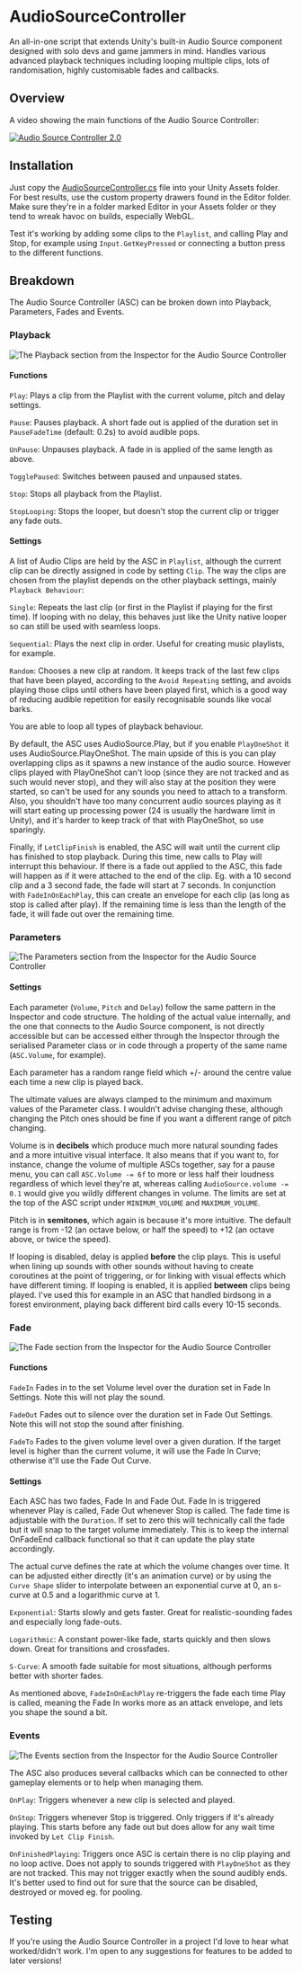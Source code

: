 # AudioSourceController

An all-in-one script that extends Unity's built-in Audio Source component designed with solo devs and game jammers in mind. Handles various advanced playback techniques including looping multiple clips, lots of randomisation, highly customisable fades and callbacks.

## Overview

A video showing the main functions of the Audio Source Controller:

[![Audio Source Controller 2.0](https://markdown-videos-api.jorgenkh.no/url?url=https%3A%2F%2Fyoutu.be%2FkCCt9cnDWzs)](https://youtu.be/kCCt9cnDWzs)

## Installation

Just copy the [AudioSourceController.cs](AudioSourceController.cs) file into your Unity Assets folder. For best results, use the custom property drawers found in the Editor folder. Make sure they're in a folder marked Editor in your Assets folder or they tend to wreak havoc on builds, especially WebGL.

Test it's working by adding some clips to the `Playlist`, and calling Play and Stop, for example using `Input.GetKeyPressed` or connecting a button press to the different functions.

## Breakdown

The Audio Source Controller (ASC) can be broken down into Playback, Parameters, Fades and Events.

### Playback

![The Playback section from the Inspector for the Audio Source Controller](../img/asc/asc_2.0_playback.png)

#### Functions

`Play`: Plays a clip from the Playlist with the current volume, pitch and delay settings.

`Pause`: Pauses playback. A short fade out is applied of the duration set in `PauseFadeTime` (default: 0.2s) to avoid audible pops.

`UnPause`: Unpauses playback. A fade in is applied of the same length as above.

`TogglePaused`: Switches between paused and unpaused states.

`Stop`: Stops all playback from the Playlist.

`StopLooping`: Stops the looper, but doesn't stop the current clip or trigger any fade outs.

#### Settings

A list of Audio Clips are held by the ASC in `Playlist`, although the current clip can be directly assigned in code by setting `Clip`. The way the clips are chosen from the playlist depends on the other playback settings, mainly `Playback Behaviour`:

`Single`: Repeats the last clip (or first in the Playlist if playing for the first time). If looping with no delay, this behaves just like the Unity native looper so can still be used with seamless loops.

`Sequential`: Plays the next clip in order. Useful for creating music playlists, for example.

`Random`: Chooses a new clip at random. It keeps track of the last few clips that have been played, according to the `Avoid Repeating` setting, and avoids playing those clips until others have been played first, which is a good way of reducing audible repetition for easily recognisable sounds like vocal barks.

You are able to loop all types of playback behaviour.

By default, the ASC uses AudioSource.Play, but if you enable `PlayOneShot` it uses AudioSource.PlayOneShot. The main upside of this is you can play overlapping clips as it spawns a new instance of the audio source. However clips played with PlayOneShot can't loop (since they are not tracked and as such would never stop), and they will also stay at the position they were started, so can't be used for any sounds you need to attach to a transform. Also, you shouldn't have too many concurrent audio sources playing as it will start eating up processing power (24 is usually the hardware limit in Unity), and it's harder to keep track of that with PlayOneShot, so use sparingly. 

Finally, if `LetClipFinish` is enabled, the ASC will wait until the current clip has finished to stop playback. During this time, new calls to Play will interrupt this behaviour. If there is a fade out applied to the ASC, this fade will happen as if it were attached to the end of the clip. Eg. with a 10 second clip and a 3 second fade, the fade will start at 7 seconds. In conjunction with `FadeInOnEachPlay`, this can create an envelope for each clip (as long as stop is called after play). If the remaining time is less than the length of the fade, it will fade out over the remaining time.

### Parameters

![The Parameters section from the Inspector for the Audio Source Controller](../img/asc/asc_2.0_parameters.png)

#### Settings

Each parameter (`Volume`, `Pitch` and `Delay`) follow the same pattern in the Inspector and code structure. The holding of the actual value internally, and the one that connects to the Audio Source component, is not directly accessible but can be accessed either through the Inspector through the serialised Parameter class or in code through a property of the same name (`ASC.Volume`, for example). 

Each parameter has a random range field which +/- around the centre value each time a new clip is played back.

The ultimate values are always clamped to the minimum and maximum values of the Parameter class. I wouldn't advise changing these, although changing the Pitch ones should be fine if you want a different range of pitch changing.

Volume is in **decibels** which produce much more natural sounding fades and a more intuitive visual interface. It also means that if you want to, for instance, change the volume of multiple ASCs together, say for a pause menu, you can call `ASC.Volume -= 6f` to more or less half their loudness regardless of which level they're at, whereas calling `AudioSource.volume -= 0.1` would give you wildly different changes in volume. The limits are set at the top of the ASC script under `MINIMUM_VOLUME` and `MAXIMUM_VOLUME`.

Pitch is in **semitones**, which again is because it's more intuitive. The default range is from -12 (an octave below, or half the speed) to +12 (an octave above, or twice the speed).

If looping is disabled, delay is applied **before** the clip plays. This is useful when lining up sounds with other sounds without having to create coroutines at the point of triggering, or for linking with visual effects which have different timing. If looping is enabled, it is applied **between** clips being played. I've used this for example in an ASC that handled birdsong in a forest environment, playing back different bird calls every 10-15 seconds.

### Fade

![The Fade section from the Inspector for the Audio Source Controller](../img/asc/asc_2.0_fader.png)

#### Functions

`FadeIn` Fades in to the set Volume level over the duration set in Fade In Settings. Note this will not play the sound.

`FadeOut` Fades out to silence over the duration set in Fade Out Settings. Note this will not stop the sound after finishing.

`FadeTo` Fades to the given volume level over a given duration. If the target level is higher than the current volume, it will use the Fade In Curve; otherwise it'll use the Fade Out Curve.

#### Settings

Each ASC has two fades, Fade In and Fade Out. Fade In is triggered whenever Play is called, Fade Out whenever Stop is called.
The fade time is adjustable with the `Duration`. If set to zero this will technically call the fade but it will snap to the target volume immediately. This is to keep the internal OnFadeEnd callback functional so that it can update the play state accordingly.

The actual curve defines the rate at which the volume changes over time. It can be adjusted either directly (it's an animation curve) or by using the `Curve Shape` slider to interpolate between an exponential curve at 0, an s-curve at 0.5 and a logarithmic curve at 1.

`Exponential`: Starts slowly and gets faster. Great for realistic-sounding fades and especially long fade-outs.

`Logarithmic`: A constant power-like fade, starts quickly and then slows down. Great for transitions and crossfades.

`S-Curve`: A smooth fade suitable for most situations, although performs better with shorter fades.

As mentioned above, `FadeInOnEachPlay` re-triggers the fade each time Play is called, meaning the Fade In works more as an attack envelope, and lets you shape the sound a bit.

### Events

![The Events section from the Inspector for the Audio Source Controller](../img/asc/asc_2.0_events.png)

The ASC also produces several callbacks which can be connected to other gameplay elements or to help when managing them.

`OnPlay`: Triggers whenever a new clip is selected and played.

`OnStop`: Triggers whenever Stop is triggered. Only triggers if it's already playing. This starts before any fade out but does allow for any wait time invoked by `Let Clip Finish`.

`OnFinishedPlaying`: Triggers once ASC is certain there is no clip playing and no loop active. Does not apply to sounds triggered with `PlayOneShot` as they are not tracked. This may not trigger exactly when the sound audibly ends. It's better used to find out for sure that the source can be disabled, destroyed or moved eg. for pooling.
 

## Testing

If you're using the Audio Source Controller in a project I'd love to hear what worked/didn't work. I'm open to any suggestions for features to be added to later versions!